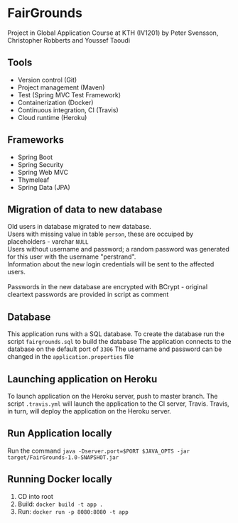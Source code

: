 # FairGrounds  
Project in Global Application Course at KTH (IV1201) by Peter Svensson, Christopher Robberts and Youssef Taoudi

## Tools
* Version control (Git)
* Project management (Maven)
* Test (Spring MVC Test Framework)
* Containerization (Docker)
* Continuous integration, CI (Travis)
* Cloud runtime (Heroku)

## Frameworks
* Spring Boot
* Spring Security
* Spring Web MVC
* Thymeleaf
* Spring Data (JPA)

## Migration of data to new database
Old users in database migrated to new database.<br />
Users with missing value in table `person`, these are occuiped by placeholders - varchar `NULL`<br />
Users without username and password; a random password was generated for this user with the username "perstrand".<br />
Information about the new login credentials will be sent to the affected users.<br />
<br />
Passwords in the new database are encrypted with BCrypt - original cleartext passwords are provided in script as comment<br />

## Database
This application runs with a SQL database.
To create the database run the script `fairgrounds.sql` to build the database
The application connects to the database on the default port of `3306`
The username and password can be changed in the `application.properties` file


## Launching application on Heroku
To launch application on the Heroku server, push to master branch.
The script `.travis.yml` will launch the application to the CI server, Travis.
Travis, in turn, will deploy the application on the Heroku server.

## Run Application locally

Run the command `java -Dserver.port=$PORT $JAVA_OPTS -jar target/FairGrounds-1.0-SNAPSHOT.jar`

## Running Docker locally
1. CD into root
2. Build:
`docker build -t app .`
3. Run:
`docker run -p 8080:8080 -t app`

